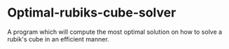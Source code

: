 # Optimal-rubiks-cube-solver
A program which will compute the most optimal solution on how to solve a rubik's cube in an efficient manner.

